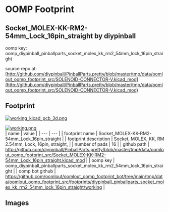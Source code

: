 # OOMP Footprint  
## Socket_MOLEX-KK-RM2-54mm_Lock_16pin_straight  by diypinball  
  
oomp key: oomp_diypinball_pinballparts_socket_molex_kk_rm2_54mm_lock_16pin_straight  
  
source repo at: [http://github.com/diypinball/PinballParts.pretty/blob/master/tmp/data/oomlout_oomp_footprint_src/SOLENOID-CONNECTOR-V.kicad_mod](http://github.com/diypinball/PinballParts.pretty/blob/master/tmp/data/oomlout_oomp_footprint_src/SOLENOID-CONNECTOR-V.kicad_mod)  
## Footprint  
  
[![working_kicad_pcb_3d.png](working_kicad_pcb_3d_600.png)](working_kicad_pcb_3d.png)  
  
[![working.png](working_600.png)](working.png)  
| name | value | 
| --- | --- | 
| footprint name | Socket_MOLEX-KK-RM2-54mm_Lock_16pin_straight | 
| footprint description | Socket, MOLEX, KK, RM 2.54mm, Lock, 16pin, straight, | 
| number of pads | 16 | 
| github path | http://github.com/diypinball/PinballParts.pretty/blob/master/tmp/data/oomlout_oomp_footprint_src/Socket_MOLEX-KK-RM2-54mm_Lock_16pin_straight.kicad_mod | 
| oomp key | oomp_diypinball_pinballparts_socket_molex_kk_rm2_54mm_lock_16pin_straight | 
| oomp bot github | https://github.com/oomlout/oomlout_oomp_footprint_bot/tree/main/tmp/data/oomlout_oomp_footprint_src/footprints/diypinball_pinballparts_socket_molex_kk_rm2_54mm_lock_16pin_straight/working | 
## Images  
